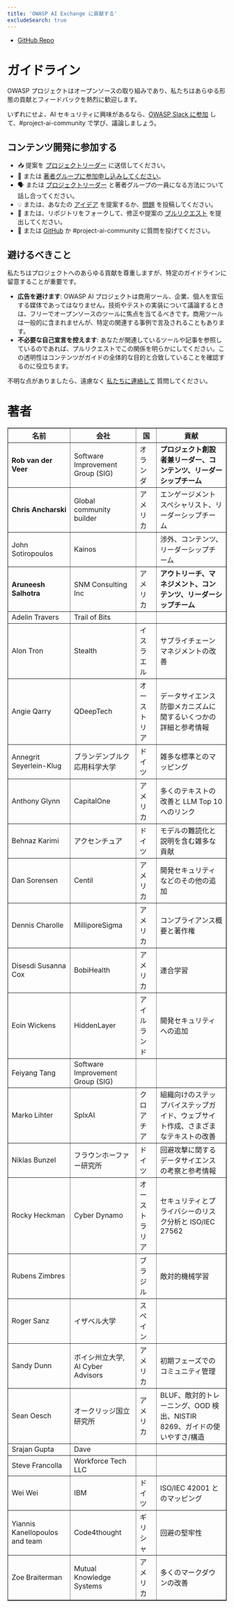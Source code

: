 ```yaml
---
title: 'OWASP AI Exchange に貢献する'
excludeSearch: true
---
```


<!-- {{< cards >}} -->
- [GitHub Repo](https://github.com/OWASP/www-project-ai-security-and-privacy-guide)  <!-- {{< small-card link="https://github.com/OWASP/www-project-ai-security-and-privacy-guide" title="GitHub Repo" icon="github" >}} -->
<!-- {{< /cards >}} -->

<!-- &nbsp;{{< github-stars user="OWASP" repo="www-project-ai-security-and-privacy-guide" repo_url="https://github.com/OWASP/www-project-ai-security-and-privacy-guide" >}} -->

<!-- {{< tabs items="Guidelines,Authors" >}} -->

# ガイドライン <!-- {{< tab >}} -->

OWASP プロジェクトはオープンソースの取り組みであり、私たちはあらゆる形態の貢献とフィードバックを熱烈に歓迎します。

いずれにせよ、AI セキュリティに興味があるなら、[OWASP Slack に参加](https://owasp.org/slack/invite) して、#project-ai-community で学び、議論しましょう。

## コンテンツ開発に参加する

- 📥 提案を [プロジェクトリーダー](connect.md#owasp-ai-project-leader) に送信してください。
- 📄 または [著者グループに参加申し込みしてください](https://forms.gle/XwEEK52y4iZQChuJ6)。
- 🗣️ または [プロジェクトリーダー](connect.md#owasp-ai-project-leader) と著者グループの一員になる方法について話し合ってください。
- 💡 または、あなたの [アイデア](https://github.com/OWASP/www-project-ai-security-and-privacy-guide/discussions/categories/ideas) を提案するか、[問題](https://github.com/OWASP/www-project-ai-security-and-privacy-guide/issues) を投稿してください。
- 📄 または、リポジトリをフォークして、修正や提案の [プルリクエスト](https://github.com/OWASP/www-project-ai-security-and-privacy-guide/pulls) を提出してください。
- 🙏 または [GitHub](https://github.com/OWASP/www-project-ai-security-and-privacy-guide/discussions/categories/q-a) か #project-ai-community に質問を投げてください。


## 避けるべきこと

私たちはプロジェクトへのあらゆる貢献を尊重しますが、特定のガイドラインに留意することが重要です。

- **広告を避けます**: OWASP AI プロジェクトは商用ツール、企業、個人を宣伝する媒体であってはなりません。技術やテストの実装について議論するときは、フリーでオープンソースのツールに焦点を当てるべきです。商用ツールは一般的に含まれませんが、特定の関連する事例で言及されることもあります。
- **不必要な自己宣言を控えます**: あなたが関連しているツールや記事を参照しているのであれば、プルリクエストでこの関係を明らかにしてください。この透明性はコンテンツがガイドの全体的な目的と合致していることを確認するのに役立ちます。

不明な点がありましたら、遠慮なく [私たちに連絡して](connect.md) 質問してください。
<!-- {{< /tab >}} -->
# 著者 <!-- {{< html-tab >}} -->

<table border='1'>
    <tr><th>名前</th><th>会社</th><th>国</th><th>貢献</th></tr>
    <tr><td><b>Rob van der Veer</b></td><td>Software Improvement Group (SIG)</td><td>オランダ</td><td><b>プロジェクト創設者兼リーダー、コンテンツ、リーダーシップチーム</b></td></tr>
    <tr><td><b>Chris Ancharski</b></td><td>Global community builder</td><td>アメリカ</td><td>エンゲージメントスペシャリスト、リーダーシップチーム</td></tr>
    <tr><td>John Sotiropoulos</td><td>Kainos</td><td></td><td>渉外、コンテンツ、リーダーシップチーム</td></tr>
    <tr><td><b>Aruneesh Salhotra</b></td><td>SNM Consulting Inc</td><td>アメリカ</td><td><b>アウトリーチ、マネジメント、コンテンツ、リーダーシップチーム</b></td></tr>
    <tr><td>Adelin Travers</td><td>Trail of Bits</td><td></td><td></td></tr>
    <tr><td>Alon Tron</td><td>Stealth</td><td>イスラエル</td><td>サプライチェーンマネジメントの改善</td></tr>
    <tr><td>Angie Qarry</td><td>QDeepTech</td><td>オーストリア</td><td>データサイエンス防御メカニズムに関するいくつかの詳細と参考情報</td></tr>
    <tr><td>Annegrit Seyerlein-Klug</td><td>ブランデンブルク応用科学大学</td><td>ドイツ</td><td>雑多な標準とのマッピング</td></tr>
    <tr><td>Anthony Glynn</td><td>CapitalOne</td><td>アメリカ</td><td>多くのテキストの改善と LLM Top 10 へのリンク</td></tr>
    <tr><td>Behnaz Karimi</td><td>アクセンチュア</td><td>ドイツ</td><td>モデルの難読化と説明を含む雑多な貢献</td></tr>
    <tr><td>Dan Sorensen</td><td>Centil</td><td>アメリカ</td><td>開発セキュリティなどのその他の追加</td></tr>
    <tr><td>Dennis Charolle</td><td>MilliporeSigma</td><td>アメリカ</td><td>コンプライアンス概要と著作権</td></tr>
    <tr><td>Disesdi Susanna Cox</td><td>BobiHealth</td><td>アメリカ</td><td>連合学習</td></tr>
    <tr><td>Eoin Wickens</td><td>HiddenLayer</td><td>アイルランド</td><td>開発セキュリティへの追加</td></tr>
    <tr><td>Feiyang Tang</td><td>Software Improvement Group (SIG)</td><td></td><td></td></tr>
    <tr><td>Marko Lihter</td><td>SplxAI</td><td>クロアチア</td><td>組織向けのステップバイステップガイド、ウェブサイト作成、さまざまなテキストの改善</td></tr>
    <tr><td>Niklas Bunzel</td><td>フラウンホーファー研究所</td><td>ドイツ</td><td>回避攻撃に関するデータサイエンスの考察と参考情報</td></tr>
    <tr><td>Rocky Heckman</td><td>Cyber Dynamo</td><td>オーストラリア</td><td>セキュリティとプライバシーのリスク分析と ISO/IEC 27562</td></tr>
    <tr><td>Rubens Zimbres</td><td></td><td>ブラジル</td><td>敵対的機械学習</td></tr>
    <tr><td>Roger Sanz</td><td>イザベル大学</td><td>スペイン</td><td></td></tr>
    <tr><td>Sandy Dunn</td><td>ボイシ州立大学, AI Cyber Advisors</td><td>アメリカ</td><td>初期フェーズでのコミュニティ管理</td></tr>
    <tr><td>Sean Oesch</td><td>オークリッジ国立研究所</td><td>アメリカ</td><td>BLUF、敵対的トレーニング、OOD 検出、NISTIR 8269、ガイドの使いやすさ/構造</td></tr>
    <tr><td>Srajan Gupta</td><td>Dave</td><td></td><td></td></tr>
    <tr><td>Steve Francolla</td><td>Workforce Tech LLC</td><td></td><td></td></tr>
    <tr><td>Wei Wei</td><td>IBM</td><td>ドイツ</td><td>ISO/IEC 42001 とのマッピング</td></tr>
    <tr><td>Yiannis Kanellopoulos and team</td><td>Code4thought</td><td>ギリシャ</td><td>回避の堅牢性</td></tr>
    <tr><td>Zoe Braiterman</td><td>Mutual Knowledge Systems</td><td>アメリカ</td><td>多くのマークダウンの改善</td></tr>
</table>

<!-- {{< /html-tab >}} -->
<!-- {{< /tabs >}} -->
